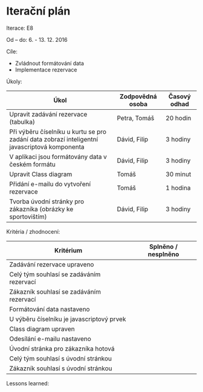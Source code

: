<h1>Iterační plán</h1>
Iterace:  E8

Od – do:
6. - 13. 12. 2016

Cíle:
- Zvládnout formátování data
- Implementace rezervace

Úkoly:

|Úkol|	Zodpovědná osoba|	Časový odhad|
|---|---|---|
|Upravit zadávání rezervace (tabulka)|Petra, Tomáš|20 hodin|
|Při výběru číselníku u kurtu se pro zadání data zobrazí inteligentní javascriptová komponenta|Dávid, Filip|3 hodiny|
|V aplikaci jsou formátovány data v českém formátu|Dávid, Filip|3 hodiny|
|Upravit Class diagram|Tomáš|30 minut|
|Přidání e-mailu do vytvoření rezervace|Tomáš|1 hodina|
|Tvorba úvodní stránky pro zákazníka (obrázky ke sportovištím)|Dávid, Filip|3 hodiny|

Kritéria / zhodnocení:

|Kritérium	|Splněno / nesplněno|
|---|---|
|Zadávání rezervace upraveno||
|Celý tým souhlasí se zadáváním rezervací||
|Zákazník souhlasí se zadáváním rezervací||
|Formátování data nastaveno||
|U výběru číselníku je javascriptový prvek||
|Class diagram upraven||
|Odesílání e-mailu nastaveno||
|Úvodní stránka pro zákazníka hotová||
|Celý tým souhlasí s úvodní stránkou||
|Zákazník souhlasí s úvodní stránkou||

Lessons learned:
